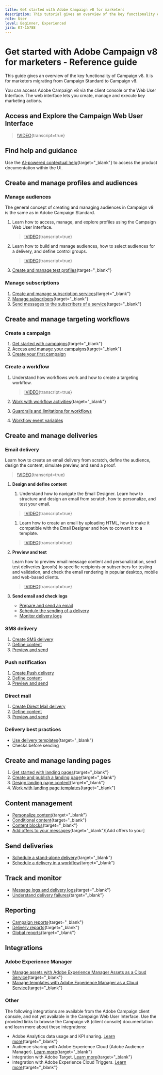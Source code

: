 ```yaml
---
title: Get started with Adobe Campaign v8 for marketers
description: This tutorial gives an overview of the key functionality of Campaign v8. It is for marketers migrating from Campaign Standard to Campaign v8.
role: User
level: Beginner, Experienced
jira: KT-15788
---
```


# Get started with Adobe Campaign v8 for marketers - Reference guide

This guide gives an overview of the key functionality of Campaign v8. It is for marketers migrating from Campaign Standard to Campaign v8.

You can access Adobe Campaign v8 via the client console or the Web User Interface. The web interface lets you create, manage and execute key marketing actions. 

## Access and Explore the Campaign Web User Interface

>[!VIDEO](https://video.tv.adobe.com/v/3427278?quality=12&learn=on){transcript=true}

## Find help and guidance

Use the [AI-powered contextual help](https://experienceleague.adobe.com/en/docs/campaign-web/v8/start/using-ai){target="_blank"} to access the product documentation within the UI. 


## Create and manage profiles and audiences

### Manage audiences

The general concept of creating and managing audiences in Campaign v8 is the same as in Adobe Campaign Standard.

1. Learn how to access, manage, and explore profiles using the Campaign Web User Interface.

    >[!VIDEO](https://video.tv.adobe.com/v/3427293?quality=12&learn=on){transcript=true}

2. Learn how to build and manage audiences, how to select audiences for a delivery, and define control groups.

    >[!VIDEO](https://video.tv.adobe.com/v/3425861?quality=12&learn=on){transcript=true}

3. [Create and manage test profiles](https://experienceleague.adobe.com/en/docs/campaign-web/v8/audiences/work-with-profiles/test-profiles){target="_blank"}

### Manage subscriptions

1. [Create and manage subscription services](https://experienceleague.adobe.com/en/docs/campaign-web/v8/audiences/work-with-services/manage-services){target="_blank"}
2. [Manage subscribers](https://experienceleague.adobe.com/en/docs/campaign-web/v8/audiences/work-with-services/manage-subscribers){target="_blank"}
3. [Send messages to the subscribers of a service](https://experienceleague.adobe.com/en/docs/campaign-web/v8/msg/send-to-subscribers){target="_blank"}

## Create and manage targeting workflows

### Create a campaign 

1. [Get started with campaigns](https://experienceleague.adobe.com/en/docs/campaign-web/v8/campaigns/gs-campaigns){target="_blank"}
2. [Access and manage your campaigns](https://experienceleague.adobe.com/en/docs/campaign-web/v8/campaigns/manage-campaigns){target="_blank"}
3. [Create your first campaign](https://experienceleague.adobe.com/en/docs/campaign-web/v8/campaigns/create-campaigns)

### Create a workflow

1. Understand how workflows work and how to create a targeting workflow.

    >[!VIDEO](https://video.tv.adobe.com/v/3425873?quality=12&learn=on){transcript=true}

1. [Work with workflow activities](https://experienceleague.adobe.com/en/docs/campaign-web/v8/wf/design-workflows/about-activities){target="_blank"}
1. [Guardrails and limitations for workflows](https://experienceleague.adobe.com/en/docs/campaign-web/v8/wf/guardrails)
1. [Workflow event variables](https://experienceleague.adobe.com/en/docs/campaign-web/v8/wf/event-variables)

## Create and manage deliveries

### Email delivery

Learn how to create an email delivery from scratch, define the audience, design the content, simulate preview, and send a proof.
  
>[!VIDEO](https://video.tv.adobe.com/v/3425866?quality=12&learn=on){transcript=true}

1. **Design and define content**

   1. Understand how to navigate the Email Designer. Learn how to structure and design an email from scratch, how to personalize, and test your email.

    >[!VIDEO](https://video.tv.adobe.com/v/3425867?quality=12&learn=on){transcript=true}

   1. Learn how to create an email by uploading HTML, how to make it compatible with the Email Designer and how to convert it to a template.

    >[!VIDEO](https://video.tv.adobe.com/v/3427633?quality=12&learn=on){transcript=true}

1. **Preview and test**

    Learn how to preview email message content and personalization, send test deliveries (proofs) to specific recipients or subscribers for testing and validation, and check the email rendering in popular desktop, mobile and web-based clients.

    >[!VIDEO](https://video.tv.adobe.com/v/3425862?quality=12&learn=on){transcript=true}

1. **Send email and check logs**

   * [Prepare and send an email](https://experienceleague.adobe.com/en/docs/campaign-web/v8/msg/email/monitor/prepare-send)
   * [Schedule the sending of a delivery](https://experienceleague.adobe.com/en/docs/campaign-web/v8/msg/email/monitor/schedule-sending)
   * [Monitor delivery logs](https://experienceleague.adobe.com/en/docs/campaign-web/v8/msg/email/monitor/delivery-logs)
     
### SMS delivery

1. [Create SMS delivery](https://experienceleague.adobe.com/en/docs/campaign-web/v8/msg/sms/create-sms)
1. [Define content](https://experienceleague.adobe.com/en/docs/campaign-web/v8/msg/sms/content-sms)
1. [Preview and send](https://experienceleague.adobe.com/en/docs/campaign-web/v8/msg/sms/send-sms)

### Push notification

1. [Create Push delivery](https://experienceleague.adobe.com/en/docs/campaign-web/v8/msg/push/create-push)
1. [Define content](https://experienceleague.adobe.com/en/docs/campaign-web/v8/msg/push/content-push)
1. [Preview and send](https://experienceleague.adobe.com/en/docs/campaign-web/v8/msg/push/send-push)

### Direct mail

1. [Create Direct Mail delivery](https://experienceleague.adobe.com/en/docs/campaign-web/v8/msg/direct-mail/create-direct-mail)
2. [Define content](https://experienceleague.adobe.com/en/docs/campaign-web/v8/msg/direct-mail/content-direct-mail)  
3. [Preview and send](https://experienceleague.adobe.com/en/docs/campaign-web/v8/msg/direct-mail/send-direct-mail)

### Delivery best practices

* [Use delivery templates](https://experienceleague.adobe.com/en/docs/campaign-web/v8/msg/delivery-template){target="_blank"} 
* Checks before sending

## Create and manage landing pages

1. [Get started with landing pages](https://experienceleague.adobe.com/en/docs/campaign-web/v8/landing-pages/get-started-lp){target="_blank"}
2. [Create and publish a landing page](https://experienceleague.adobe.com/en/docs/campaign-web/v8/landing-pages/create-lp){target="_blank"}
3. [Design landing page content](https://experienceleague.adobe.com/en/docs/campaign-web/v8/landing-pages/lp-content){target="_blank"}
4.  [Work with landing page templates](https://experienceleague.adobe.com/en/docs/campaign-web/v8/landing-pages/lp-templates){target="_blank"}

## Content management

* [Personalize content](https://experienceleague.adobe.com/en/docs/campaign-web/v8/msg/dynamic-content/personalize){target="_blank"}
* [Conditional content](https://experienceleague.adobe.com/en/docs/campaign-web/v8/msg/dynamic-content/conditions){target="_blank"}
* [Content blocks](https://experienceleague.adobe.com/en/docs/campaign-web/v8/msg/dynamic-content/content-blocks){target="_blank"}
* [Add offers to your messages](https://experienceleague.adobe.com/en/docs/campaign-web/v8/msg/offers){target="_blank"}[Add offers to your]

## Send deliveries

* [Schedule a stand-alone delivery](https://experienceleague.adobe.com/en/docs/campaign-web/v8/msg/gs-deliveries#gs-schedule){target="_blank"}
* [Schedule a delivery in a workflow](https://experienceleague.adobe.com/en/docs/campaign-web/v8/msg/email/monitor/schedule-sending#schedule-a-delivery-in-a-campaign-workflow){target="_blank"}

## Track and monitor

* [Message logs and delivery logs](https://experienceleague.adobe.com/en/docs/campaign-web/v8/msg/email/monitor/delivery-logs){target="_blank"}
* [Understand delivery failures](https://experienceleague.adobe.com/en/docs/campaign/campaign-v8/send/failures/delivery-failures){target="_blank"}

## Reporting

* [Campaign reports](https://experienceleague.adobe.com/en/docs/campaign-web/v8/reports/campaign-report/campaign-reports){target="_blank"}
* [Delivery reports](https://experienceleague.adobe.com/en/docs/campaign-web/v8/reports/delivery-report/delivery-reports){target="_blank"}
* [Global reports](https://experienceleague.adobe.com/en/docs/campaign-web/v8/reports/global-report/global-reports){target="_blank"}


## Integrations

### Adobe Experience Manager

* [Manage assets with Adobe Experience Manager Assets as a Cloud Service](https://experienceleague.adobe.com/en/docs/campaign-web/v8/integrations/aem-assets){target="_blank"}
* [Manage templates with Adobe Experience Manager as a Cloud Service](https://experienceleague.adobe.com/en/docs/campaign-web/v8/integrations/aem-content){target="_blank"}

### Other 

The following integrations are available from the Adobe Campaign client console, and not yet available in the Campaign Web User Interface. Use the provided links to browse the Campaign v8 (client console) documentation and learn more about these integrations:

* Adobe Analytics data usage and KPI sharing. [Learn more](https://experienceleague.adobe.com/en/docs/campaign/campaign-v8/connect/ac-aa){target="_blank"}
* Audience sharing with Adobe Experience Cloud (Adobe Audience Manager). [Learn more](https://experienceleague.adobe.com/en/docs/campaign-classic/using/integrating-with-adobe-experience-cloud/audience-sharing/sharing-audiences-with-adobe-experience-cloud){target="_blank"}
* Integration with Adobe Target. [Learn more](https://experienceleague.adobe.com/en/docs/campaign/campaign-v8/connect/ac-at){target="_blank"}
* Integration with Adobe Experience Cloud Triggers. [Learn more](https://experienceleague.adobe.com/en/docs/campaign/campaign-v8/connect/ac-triggers){target="_blank"}


